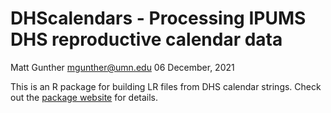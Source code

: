 DHScalendars - Processing IPUMS DHS reproductive calendar data
================
Matt Gunther <mgunther@umn.edu>
06 December, 2021

<!-- README.md is generated from README.Rmd. Please edit that file -->

This is an R package for building LR files from DHS calendar strings.
Check out the [package
website](https://pages.github.umn.edu/mpc/DHScalendars/) for details.
